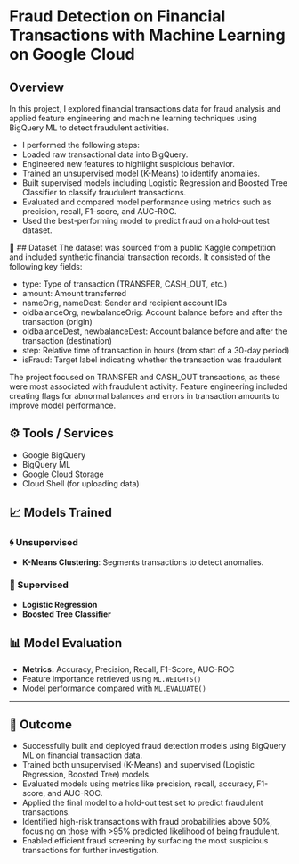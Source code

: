 # Fraud Detection on Financial Transactions with Machine Learning on Google Cloud

## Overview
In this project, I explored financial transactions data for fraud analysis and applied feature engineering and machine learning techniques using BigQuery ML to detect fraudulent activities.
- I performed the following steps:
- Loaded raw transactional data into BigQuery.
- Engineered new features to highlight suspicious behavior.
- Trained an unsupervised model (K-Means) to identify anomalies.
- Built supervised models including Logistic Regression and Boosted Tree Classifier to classify fraudulent transactions.
- Evaluated and compared model performance using metrics such as precision, recall, F1-score, and AUC-ROC.
- Used the best-performing model to predict fraud on a hold-out test dataset.

📂 ## Dataset
The dataset was sourced from a public Kaggle competition and included synthetic financial transaction records. It consisted of the following key fields:
- type: Type of transaction (TRANSFER, CASH_OUT, etc.)
- amount: Amount transferred
- nameOrig, nameDest: Sender and recipient account IDs
- oldbalanceOrg, newbalanceOrig: Account balance before and after the transaction (origin)
- oldbalanceDest, newbalanceDest: Account balance before and after the transaction (destination)
- step: Relative time of transaction in hours (from start of a 30-day period)
- isFraud: Target label indicating whether the transaction was fraudulent

The project focused on TRANSFER and CASH_OUT transactions, as these were most associated with fraudulent activity. Feature engineering included creating flags for abnormal balances and errors in transaction amounts to improve model performance.

## ⚙️ Tools / Services
- Google BigQuery
- BigQuery ML
- Google Cloud Storage
- Cloud Shell (for uploading data)

## 📈 Models Trained
### 🌀 Unsupervised
- **K-Means Clustering**: Segments transactions to detect anomalies.

### 🧠 Supervised
- **Logistic Regression**
- **Boosted Tree Classifier**

## 📊 Model Evaluation
- **Metrics:** Accuracy, Precision, Recall, F1-Score, AUC-ROC
- Feature importance retrieved using `ML.WEIGHTS()`
- Model performance compared with `ML.EVALUATE()`

---

## 🧪 Outcome
- Successfully built and deployed fraud detection models using BigQuery ML on financial transaction data.
- Trained both unsupervised (K-Means) and supervised (Logistic Regression, Boosted Tree) models.
- Evaluated models using metrics like precision, recall, accuracy, F1-score, and AUC-ROC.
- Applied the final model to a hold-out test set to predict fraudulent transactions.
- Identified high-risk transactions with fraud probabilities above 50%, focusing on those with >95% predicted likelihood of being fraudulent.
- Enabled efficient fraud screening by surfacing the most suspicious transactions for further investigation.
